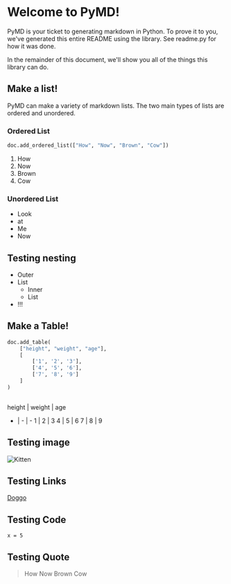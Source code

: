 # Welcome to PyMD!

PyMD is your ticket to generating markdown in Python. 
    To prove it to you, we've generated this entire README using the library.
    See readme.py for how it was done.

In the remainder of this document, we'll show you all of
    the things this library can do.

## Make a list!

PyMD can make a variety of markdown lists. 
    The two main types of lists are ordered and unordered.

### Ordered List

```py
doc.add_ordered_list(["How", "Now", "Brown", "Cow"])
```

1. How
2. Now
3. Brown
4. Cow

### Unordered List

- Look
- at
- Me
- Now

## Testing nesting

- Outer
- List
  - Inner
  - List
- !!!

## Make a Table!

```py
doc.add_table(
    ["height", "weight", "age"], 
    [
        ['1', '2', '3'], 
        ['4', '5', '6'], 
        ['7', '8', '9']
    ]
)
    
```

height | weight | age
- | - | -
1 | 2 | 3
4 | 5 | 6
7 | 8 | 9

## Testing image

![Kitten](https://therenegadecoder.com/wp-content/uploads/2020/05/header-logo-without-tag-300x75.png)

## Testing Links

[Doggo](google.com)

## Testing Code

```generic
x = 5
```

## Testing Quote

> How Now Brown Cow